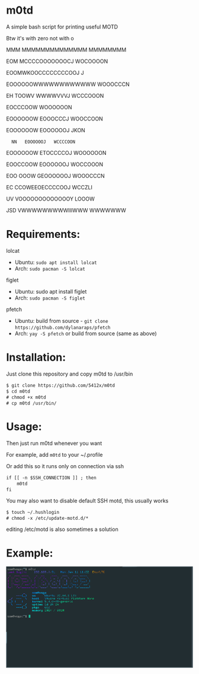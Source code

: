 # m0td
A simple bash script for printing useful MOTD

Btw it's with zero not with o

MMM  MMMMMMMMMMMMMM   MMMMMMMM

EOM  MCCCCOOOOOOOCJ   WOCOOOON

EOOMWKOOCCCCCCCCOOJ          J

EOOOOOOWWWWWWWWWWWW   WOOOCCCN

EH  TOOWV   WWWWVVVJ  WCCCOOON

EOCCCOOW              WOOOOOON

EOOOOOOW   EOOOCCCJ   WOOCCOON

EOOOOOOW   EOOOOOOJ       JKON

      NN   EOOOOOOJ   WCCCCOON
      
EOOOOOOW  ETOCCCCOJ   WOOOOOON

EOOCCOOW   EOOOOOOJ   WOCCOOON

EOO OOOW  GEOOOOOOJ   WOOOCCCN

EC  CCOWEEOECCCCOOJ   WCCZLI  

UV  VOOOOOOOOOOOOOY  LOOOW    

JSD VWWWWWWWWWIIIWWW WWWWWWW  

# Requirements:
lolcat
- Ubuntu: `sudo apt install lolcat`
- Arch: `sudo pacman -S lolcat`

figlet
- Ubuntu: sudo apt install figlet
- Arch: `sudo pacman -S figlet`

pfetch
- Ubuntu: build from source - `git clone https://github.com/dylanaraps/pfetch`
- Arch: `yay -S pfetch` or build from source (same as above)

# Installation:
Just clone this repository and copy m0td to /usr/bin
```
$ git clone https://github.com/5412x/m0td
$ cd m0td
# chmod +x m0td
# cp m0td /usr/bin/
```

# Usage:
Then just run m0td whenever you want

For example, add `m0td` to your ~/.profile

Or add this so it runs only on connection via ssh
```
if [[ -n $SSH_CONNECTION ]] ; then
    m0td
fi
```

You may also want to disable default SSH motd, this usually works
```
$ touch ~/.hushlogin
# chmod -x /etc/update-motd.d/*
```
editing /etc/motd is also sometimes a solution

# Example:
![example command output](https://github.com/5412x/m0td/blob/main/example.png?raw=true)
